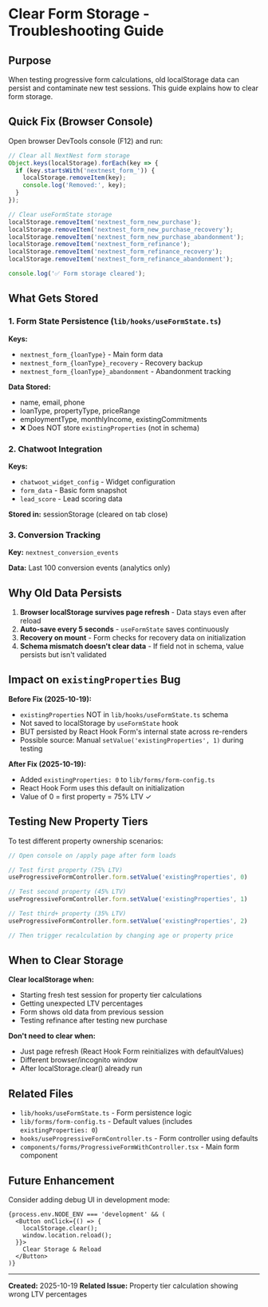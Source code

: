 # Clear Form Storage - Troubleshooting Guide

## Purpose

When testing progressive form calculations, old localStorage data can persist and contaminate new test sessions. This guide explains how to clear form storage.

## Quick Fix (Browser Console)

Open browser DevTools console (F12) and run:

```javascript
// Clear all NextNest form storage
Object.keys(localStorage).forEach(key => {
  if (key.startsWith('nextnest_form_')) {
    localStorage.removeItem(key);
    console.log('Removed:', key);
  }
});

// Clear useFormState storage
localStorage.removeItem('nextnest_form_new_purchase');
localStorage.removeItem('nextnest_form_new_purchase_recovery');
localStorage.removeItem('nextnest_form_new_purchase_abandonment');
localStorage.removeItem('nextnest_form_refinance');
localStorage.removeItem('nextnest_form_refinance_recovery');
localStorage.removeItem('nextnest_form_refinance_abandonment');

console.log('✅ Form storage cleared');
```

## What Gets Stored

### 1. Form State Persistence (`lib/hooks/useFormState.ts`)

**Keys:**
- `nextnest_form_{loanType}` - Main form data
- `nextnest_form_{loanType}_recovery` - Recovery backup
- `nextnest_form_{loanType}_abandonment` - Abandonment tracking

**Data Stored:**
- name, email, phone
- loanType, propertyType, priceRange
- employmentType, monthlyIncome, existingCommitments
- ❌ Does NOT store `existingProperties` (not in schema)

### 2. Chatwoot Integration

**Keys:**
- `chatwoot_widget_config` - Widget configuration
- `form_data` - Basic form snapshot
- `lead_score` - Lead scoring data

**Stored in:** sessionStorage (cleared on tab close)

### 3. Conversion Tracking

**Key:** `nextnest_conversion_events`

**Data:** Last 100 conversion events (analytics only)

## Why Old Data Persists

1. **Browser localStorage survives page refresh** - Data stays even after reload
2. **Auto-save every 5 seconds** - `useFormState` saves continuously
3. **Recovery on mount** - Form checks for recovery data on initialization
4. **Schema mismatch doesn't clear data** - If field not in schema, value persists but isn't validated

## Impact on `existingProperties` Bug

**Before Fix (2025-10-19):**
- `existingProperties` NOT in `lib/hooks/useFormState.ts` schema
- Not saved to localStorage by `useFormState` hook
- BUT persisted by React Hook Form's internal state across re-renders
- Possible source: Manual `setValue('existingProperties', 1)` during testing

**After Fix (2025-10-19):**
- Added `existingProperties: 0` to `lib/forms/form-config.ts`
- React Hook Form uses this default on initialization
- Value of 0 = first property = 75% LTV ✓

## Testing New Property Tiers

To test different property ownership scenarios:

```javascript
// Open console on /apply page after form loads

// Test first property (75% LTV)
useProgressiveFormController.form.setValue('existingProperties', 0)

// Test second property (45% LTV)
useProgressiveFormController.form.setValue('existingProperties', 1)

// Test third+ property (35% LTV)
useProgressiveFormController.form.setValue('existingProperties', 2)

// Then trigger recalculation by changing age or property price
```

## When to Clear Storage

**Clear localStorage when:**
- Starting fresh test session for property tier calculations
- Getting unexpected LTV percentages
- Form shows old data from previous session
- Testing refinance after testing new purchase

**Don't need to clear when:**
- Just page refresh (React Hook Form reinitializes with defaultValues)
- Different browser/incognito window
- After localStorage.clear() already run

## Related Files

- `lib/hooks/useFormState.ts` - Form persistence logic
- `lib/forms/form-config.ts` - Default values (includes `existingProperties: 0`)
- `hooks/useProgressiveFormController.ts` - Form controller using defaults
- `components/forms/ProgressiveFormWithController.tsx` - Main form component

## Future Enhancement

Consider adding debug UI in development mode:

```tsx
{process.env.NODE_ENV === 'development' && (
  <Button onClick={() => {
    localStorage.clear();
    window.location.reload();
  }}>
    Clear Storage & Reload
  </Button>
)}
```

---

**Created:** 2025-10-19
**Related Issue:** Property tier calculation showing wrong LTV percentages
